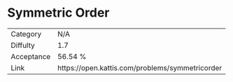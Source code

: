 # Symmetric Order

<table>
    <tr>
        <td>Category</td>
        <td>N/A</td>
    </tr>
    <tr>
        <td>Diffulty</td>
        <td>1.7</td>
    </tr>
    <tr>
        <td>Acceptance</td>
        <td>56.54 %</td>
    </tr>
    <tr>
        <td>Link</td>
        <td>https://open.kattis.com/problems/symmetricorder</td>
    </tr>
</table>